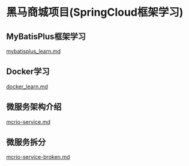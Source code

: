 # 黑马商城项目(SpringCloud框架学习)
## MyBatisPlus框架学习
[mybatisplus_learn.md](docs%2Fmybatisplus_learn.md)
## Docker学习
[docker_learn.md](docs%2Fdocker_learn.md)
## 微服务架构介绍
[mcrio-service.md](docs%2Fmcrio-service.md)
## 微服务拆分
[mcrio-service-broken.md](docs%2Fmcrio-service-broken.md)
## 

